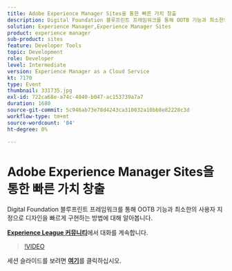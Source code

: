 ```yaml
---
title: Adobe Experience Manager Sites을 통한 빠른 가치 창출
description: Digital Foundation 블루프린트 프레임워크를 통해 OOTB 기능과 최소한의 사용자 지정으로 디자인을 빠르게 구현하는 방법에 대해 알아봅니다. 이 세션은 Adobe Developers Live 컨텐츠 이벤트의 일부로 전달되었습니다.
solution: Experience Manager,Experience Manager Sites
product: experience manager
sub-product: sites
feature: Developer Tools
topic: Development
role: Developer
level: Intermediate
version: Experience Manager as a Cloud Service
kt: 7170
type: Event
thumbnail: 331735.jpg
exl-id: 722ca68e-a74c-4040-b047-ac153739a7a7
duration: 1680
source-git-commit: 5c946ab73e78d4243ca310032a10bb8e82228c3d
workflow-type: tm+mt
source-wordcount: '84'
ht-degree: 0%

---
```


# Adobe Experience Manager Sites을 통한 빠른 가치 창출

Digital Foundation 블루프린트 프레임워크를 통해 OOTB 기능과 최소한의 사용자 지정으로 디자인을 빠르게 구현하는 방법에 대해 알아봅니다.

**[Experience League 커뮤니티](https://adobe.ly/36Yd3v6)**&#x200B;에서 대화를 계속합니다.

>[!VIDEO](https://video.tv.adobe.com/v/331735/?quality=12&learn=on&hidetitle=true)

세션 슬라이드를 보려면 **[여기](/help/adobe-developers-live/assets/time-to-value-aem-sites.pdf)**&#x200B;를 클릭하십시오.
